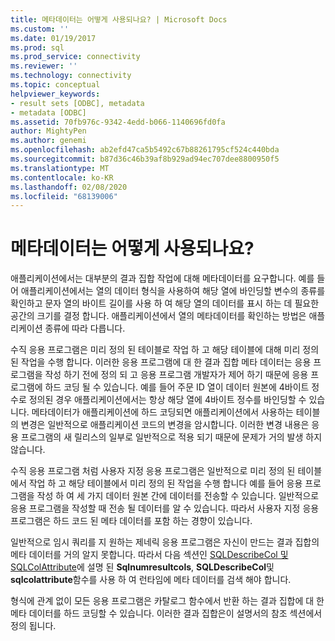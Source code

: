 ```yaml
---
title: 메타데이터는 어떻게 사용되나요? | Microsoft Docs
ms.custom: ''
ms.date: 01/19/2017
ms.prod: sql
ms.prod_service: connectivity
ms.reviewer: ''
ms.technology: connectivity
ms.topic: conceptual
helpviewer_keywords:
- result sets [ODBC], metadata
- metadata [ODBC]
ms.assetid: 70fb976c-9342-4edd-b066-1140696fd0fa
author: MightyPen
ms.author: genemi
ms.openlocfilehash: ab2efd47ca5b5492c67b88261795cf524c440bda
ms.sourcegitcommit: b87d36c46b39af8b929ad94ec707dee8800950f5
ms.translationtype: MT
ms.contentlocale: ko-KR
ms.lasthandoff: 02/08/2020
ms.locfileid: "68139006"
---
```

# <a name="how-is-metadata-used"></a>메타데이터는 어떻게 사용되나요?
애플리케이션에서는 대부분의 결과 집합 작업에 대해 메타데이터를 요구합니다. 예를 들어 애플리케이션에서는 열의 데이터 형식을 사용하여 해당 열에 바인딩할 변수의 종류를 확인하고 문자 열의 바이트 길이를 사용 하 여 해당 열의 데이터를 표시 하는 데 필요한 공간의 크기를 결정 합니다. 애플리케이션에서 열의 메타데이터를 확인하는 방법은 애플리케이션 종류에 따라 다릅니다.  
  
 수직 응용 프로그램은 미리 정의 된 테이블로 작업 하 고 해당 테이블에 대해 미리 정의 된 작업을 수행 합니다. 이러한 응용 프로그램에 대 한 결과 집합 메타 데이터는 응용 프로그램을 작성 하기 전에 정의 되 고 응용 프로그램 개발자가 제어 하기 때문에 응용 프로그램에 하드 코딩 될 수 있습니다. 예를 들어 주문 ID 열이 데이터 원본에 4바이트 정수로 정의된 경우 애플리케이션에서는 항상 해당 열에 4바이트 정수를 바인딩할 수 있습니다. 메타데이터가 애플리케이션에 하드 코딩되면 애플리케이션에서 사용하는 테이블의 변경은 일반적으로 애플리케이션 코드의 변경을 암시합니다. 이러한 변경 내용은 응용 프로그램의 새 릴리스의 일부로 일반적으로 적용 되기 때문에 문제가 거의 발생 하지 않습니다.  
  
 수직 응용 프로그램 처럼 사용자 지정 응용 프로그램은 일반적으로 미리 정의 된 테이블에서 작업 하 고 해당 테이블에서 미리 정의 된 작업을 수행 합니다 예를 들어 응용 프로그램을 작성 하 여 세 가지 데이터 원본 간에 데이터를 전송할 수 있습니다. 일반적으로 응용 프로그램을 작성할 때 전송 될 데이터를 알 수 있습니다. 따라서 사용자 지정 응용 프로그램은 하드 코드 된 메타 데이터를 포함 하는 경향이 있습니다.  
  
 일반적으로 임시 쿼리를 지 원하는 제네릭 응용 프로그램은 자신이 만드는 결과 집합의 메타 데이터를 거의 알지 못합니다. 따라서 다음 섹션인 [SQLDescribeCol 및 SQLColAttribute](../../../odbc/reference/develop-app/sqldescribecol-and-sqlcolattribute.md)에 설명 된 **Sqlnumresultcols**, **SQLDescribeCol**및 **sqlcolattribute**함수를 사용 하 여 런타임에 메타 데이터를 검색 해야 합니다.  
  
 형식에 관계 없이 모든 응용 프로그램은 카탈로그 함수에서 반환 하는 결과 집합에 대 한 메타 데이터를 하드 코딩할 수 있습니다. 이러한 결과 집합은이 설명서의 참조 섹션에서 정의 됩니다.
